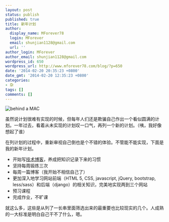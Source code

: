 ```yaml
---
layout: post
status: publish
published: true
title: 新年计划
author:
  display_name: MForever78
  login: MForever
  email: shunjian1128@gmail.com
  url: ''
author_login: MForever
author_email: shunjian1128@gmail.com
wordpress_id: 650
wordpress_url: http://www.mforever78.com/blog/?p=650
date: '2014-02-20 20:35:23 +0800'
date_gmt: '2014-02-20 12:35:23 +0800'
categories:
- 杂
tags: []
comments: []
---
```

<p><img src="https://o35qhjvld.qnssl.com/behind_a_MAC_tn.jpg" alt="behind a MAC" /></p>
<p>虽然说计划很难有实现的时候，但每年人们还是欺骗自己作出一个看似圆满的计划。一年过去，看着从未实现的计划叹一口气，再列一个新的计划。（咦，我好像想起了谁）</p>
<p>在列计划的过程中，重新审视自己倒也是个不错的体验。不管能不能实现，下面是我的新年计划。</p>
<ul>
<li>开始写<a href="http://MForever78.github.io">技术博客</a>，养成把知识记录下来的习惯</li>
<li>坚持每周锻炼三次</li>
<li>每周一篇博客（我开始不相信自己了）</li>
<li>更加深入地学习网站前端（HTML 5, CSS, javascript, jQuery, bootstrap, less/sass）和后端（django）的相关知识，完美地实现两到三个网站</li>
<li>预习课程</li>
<li>完成作业，不旷课</li>
</ul>
<p>就这么多，这些是从列了一长串里面筛选出来的最重要也比较现实的几个。人成熟的一大标准是明白自己干不了什么，嗯。</p>
